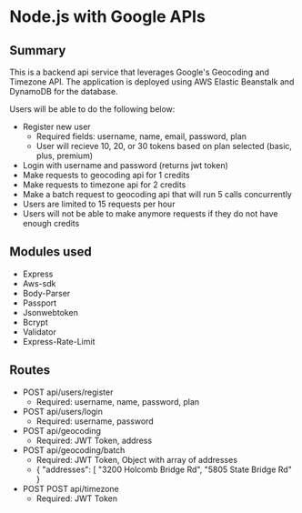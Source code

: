 # Node.js with Google APIs

## Summary
This is a backend api service that leverages Google's Geocoding and Timezone API. The application is deployed using AWS Elastic Beanstalk and DynamoDB for the database. 

Users will be able to do the following below:

* Register new user
  * Required fields: username, name, email, password, plan
  * User will recieve 10, 20, or 30 tokens based on plan selected (basic, plus, premium)
* Login with username and password (returns jwt token)
* Make requests to geocoding api for 1 credits
* Make requests to timezone api for 2 credits
* Make a batch request to geocoding api that will run 5 calls concurrently
* Users are limited to 15 requests per hour
* Users will not be able to make anymore requests if they do not have enough credits

## Modules used
* Express
* Aws-sdk
* Body-Parser
* Passport
* Jsonwebtoken
* Bcrypt
* Validator
* Express-Rate-Limit

## Routes
* POST api/users/register
  - Required: username, name, password, plan
* POST api/users/login
  - Required: username, password
* POST api/geocoding
  - Required: JWT Token, address
* POST api/geocoding/batch
  - Required: JWT Token, Object with array of addresses
  - { "addresses": [ "3200 Holcomb Bridge Rd", "5805 State Bridge Rd" }
* POST POST api/timezone
  - Required: JWT Token
